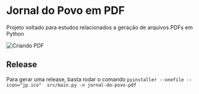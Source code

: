 # Jornal do Povo em PDF
Projeto voltado para estudos relacionados a geração de arquivos PDFs em Python

![Criando PDF](https://repository-images.githubusercontent.com/369317151/5882b534-0ea8-43d7-852a-ad246796a01a)

## Release
Para gerar uma release, basta rodar o comando `pyinstaller --onefile --icon="jp.ico"  src/main.py -n jornal-do-povo-pdf`
